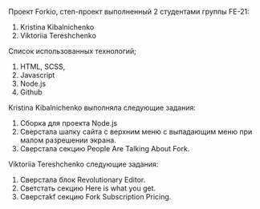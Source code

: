 Проект Forkio, степ-проект выполненный 2 студентами группы FE-21:

1. Kristina Kibalnichenko
2. Viktoriia Tereshchenko

Список использованных технологий;

1. HTML, SCSS,
2. Javascript
3. Node.js
4. Github

Kristina Kibalnichenko выполняла следующие задания:

1. Сборка для проекта Node.js
2. Cверстала шапку сайта с верхним меню c выпадающим меню при малом разрешении экрана.
3. Сверстала секцию People Are Talking About Fork.

Viktoriia Tereshchenko следующие задания:

1. Сверстала блок Revolutionary Editor.
2. Светстать секцию Here is what you get.
3. Сверстаkf секцию Fork Subscription Pricing.
